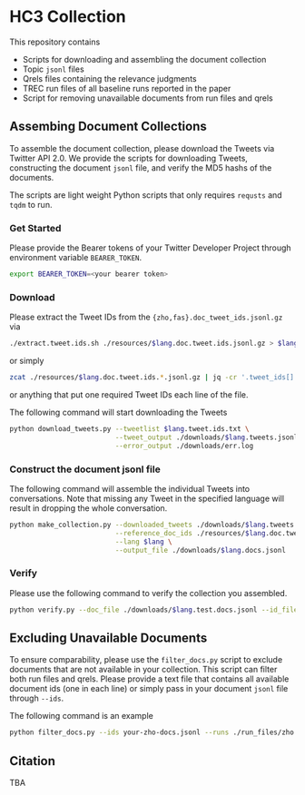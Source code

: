 # HC3 Collection

This repository contains 
- Scripts for downloading and assembling the document collection
- Topic `jsonl` files
- Qrels files containing the relevance judgments
- TREC run files of all baseline runs reported in the paper
- Script for removing unavailable documents from run files and qrels

## Assembing Document Collections

To assemble the document collection, please download the Tweets via Twitter API 2.0. 
We provide the scripts for downloading Tweets, constructing the document `jsonl` file, and verify the MD5 hashs of the documents. 

The scripts are light weight Python scripts that only requires `requsts` and `tqdm` to run. 

### Get Started

Please provide the Bearer tokens of your Twitter Developer Project through environment variable `BEARER_TOKEN`.
```bash
export BEARER_TOKEN=<your bearer token>
```

### Download

Please extract the Tweet IDs from the `{zho,fas}.doc_tweet_ids.jsonl.gz` via
```bash
./extract.tweet.ids.sh ./resources/$lang.doc.tweet.ids.jsonl.gz > $lang.tweet.ids.txt
```
or simply 
```bash
zcat ./resources/$lang.doc.tweet.ids.*.jsonl.gz | jq -cr '.tweet_ids[] | .[1]' > $lang.tweet.ids.txt
```
or anything that put one required Tweet IDs each line of the file. 

The following command will start downloading the Tweets
```bash
python download_tweets.py --tweetlist $lang.tweet.ids.txt \
                          --tweet_output ./downloads/$lang.tweets.jsonl \
                          --error_output ./downloads/err.log
```

### Construct the document jsonl file

The following command will assemble the individual Tweets into conversations. 
Note that missing any Tweet in the specified language will result in dropping the whole conversation. 

```bash
python make_collection.py --downloaded_tweets ./downloads/$lang.tweets.jsonl \
                          --reference_doc_ids ./resources/$lang.doc.tweet.ids.*.jsonl.gz \
                          --lang $lang \
                          --output_file ./downloads/$lang.docs.jsonl
```

### Verify

Please use the following command to verify the collection you assembled. 
```bash
python verify.py --doc_file ./downloads/$lang.test.docs.jsonl --id_files ./resources/$lang.doc.tweet.ids.*.jsonl.gz 
```

## Excluding Unavailable Documents

To ensure comparability, please use the `filter_docs.py` script to exclude documents that are not available in your collection. 
This script can filter both run files and qrels. 
Please provide a text file that contains all available document ids (one in each line) or simply pass in your document `jsonl` file through `--ids`. 

The following command is an example 
```bash
python filter_docs.py --ids your-zho-docs.jsonl --runs ./run_files/zho.comb.BM25-QHT.trec 
```

## Citation

TBA